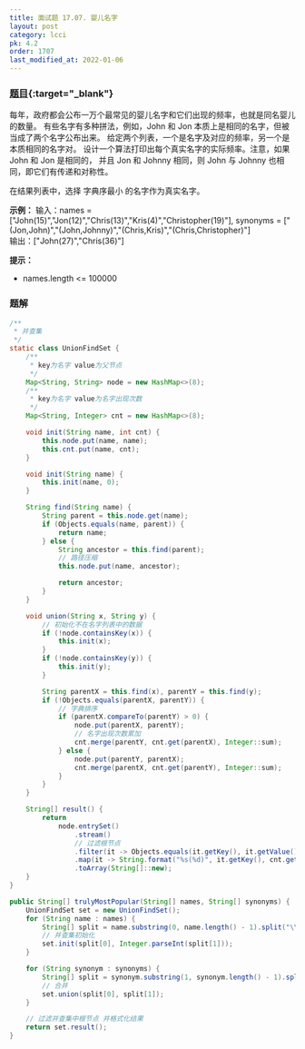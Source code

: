 ```yaml
---
title: 面试题 17.07. 婴儿名字
layout: post
category: lcci
pk: 4.2
order: 1707
last_modified_at: 2022-01-06
---
```


### [题目](https://leetcode.cn/baby-names-lcci/){:target="_blank"}

每年，政府都会公布一万个最常见的婴儿名字和它们出现的频率，也就是同名婴儿的数量。
有些名字有多种拼法，例如，John 和 Jon 本质上是相同的名字，但被当成了两个名字公布出来。
给定两个列表，一个是名字及对应的频率，另一个是本质相同的名字对。
设计一个算法打印出每个真实名字的实际频率。注意，如果 John 和 Jon 是相同的，
并且 Jon 和 Johnny 相同，则 John 与 Johnny 也相同，即它们有传递和对称性。

在结果列表中，选择 字典序最小 的名字作为真实名字。

**示例：**
输入：names = ["John(15)","Jon(12)","Chris(13)","Kris(4)","Christopher(19)"], synonyms = ["(Jon,John)","(John,Johnny)","(Chris,Kris)","(Chris,Christopher)"]  
输出：["John(27)","Chris(36)"]

**提示：**
- names.length <= 100000

### 题解

```java
/**
 * 并查集
 */
static class UnionFindSet {
    /**
     * key为名字 value为父节点
     */
    Map<String, String> node = new HashMap<>(8);
    /**
     * key为名字 value为名字出现次数
     */
    Map<String, Integer> cnt = new HashMap<>(8);

    void init(String name, int cnt) {
        this.node.put(name, name);
        this.cnt.put(name, cnt);
    }

    void init(String name) {
        this.init(name, 0);
    }

    String find(String name) {
        String parent = this.node.get(name);
        if (Objects.equals(name, parent)) {
            return name;
        } else {
            String ancestor = this.find(parent);
            // 路径压缩
            this.node.put(name, ancestor);

            return ancestor;
        }
    }

    void union(String x, String y) {
        // 初始化不在名字列表中的数据
        if (!node.containsKey(x)) {
            this.init(x);
        }
        if (!node.containsKey(y)) {
            this.init(y);
        }

        String parentX = this.find(x), parentY = this.find(y);
        if (!Objects.equals(parentX, parentY)) {
            // 字典排序
            if (parentX.compareTo(parentY) > 0) {
                node.put(parentX, parentY);
                // 名字出现次数累加
                cnt.merge(parentY, cnt.get(parentX), Integer::sum);
            } else {
                node.put(parentY, parentX);
                cnt.merge(parentX, cnt.get(parentY), Integer::sum);
            }
        }
    }

    String[] result() {
        return
            node.entrySet()
                .stream()
                // 过滤根节点
                .filter(it -> Objects.equals(it.getKey(), it.getValue()))
                .map(it -> String.format("%s(%d)", it.getKey(), cnt.get(it.getKey())))
                .toArray(String[]::new);
    }
}

public String[] trulyMostPopular(String[] names, String[] synonyms) {
    UnionFindSet set = new UnionFindSet();
    for (String name : names) {
        String[] split = name.substring(0, name.length() - 1).split("\\(", 2);
        // 并查集初始化
        set.init(split[0], Integer.parseInt(split[1]));
    }

    for (String synonym : synonyms) {
        String[] split = synonym.substring(1, synonym.length() - 1).split(",", 2);
        // 合并
        set.union(split[0], split[1]);
    }

    // 过滤并查集中根节点 并格式化结果
    return set.result();
}
```
